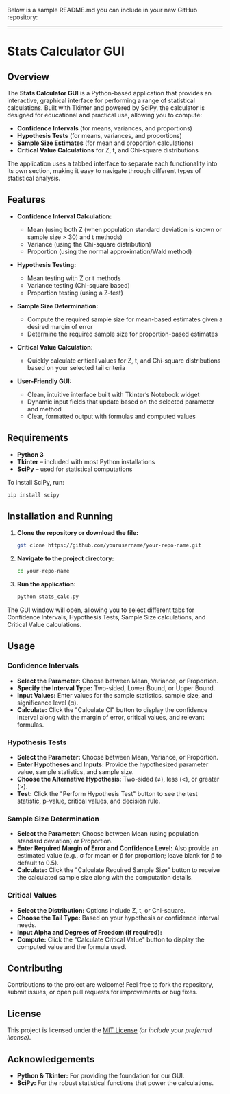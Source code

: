 Below is a sample README.md you can include in your new GitHub repository:

---

# Stats Calculator GUI

## Overview

The **Stats Calculator GUI** is a Python-based application that provides an interactive, graphical interface for performing a range of statistical calculations. Built with Tkinter and powered by SciPy, the calculator is designed for educational and practical use, allowing you to compute:

- **Confidence Intervals** (for means, variances, and proportions)
- **Hypothesis Tests** (for means, variances, and proportions)
- **Sample Size Estimates** (for mean and proportion calculations)
- **Critical Value Calculations** for Z, t, and Chi-square distributions

The application uses a tabbed interface to separate each functionality into its own section, making it easy to navigate through different types of statistical analysis.

## Features

- **Confidence Interval Calculation:**  
  - Mean (using both Z (when population standard deviation is known or sample size > 30) and t methods)
  - Variance (using the Chi-square distribution)
  - Proportion (using the normal approximation/Wald method)

- **Hypothesis Testing:**  
  - Mean testing with Z or t methods
  - Variance testing (Chi-square based)
  - Proportion testing (using a Z-test)

- **Sample Size Determination:**  
  - Compute the required sample size for mean-based estimates given a desired margin of error
  - Determine the required sample size for proportion-based estimates

- **Critical Value Calculation:**  
  - Quickly calculate critical values for Z, t, and Chi-square distributions based on your selected tail criteria

- **User-Friendly GUI:**  
  - Clean, intuitive interface built with Tkinter’s Notebook widget
  - Dynamic input fields that update based on the selected parameter and method
  - Clear, formatted output with formulas and computed values

## Requirements

- **Python 3**  
- **Tkinter** – included with most Python installations  
- **SciPy** – used for statistical computations  

To install SciPy, run:

```bash
pip install scipy
```

## Installation and Running

1. **Clone the repository or download the file:**

    ```bash
    git clone https://github.com/yourusername/your-repo-name.git
    ```

2. **Navigate to the project directory:**

    ```bash
    cd your-repo-name
    ```

3. **Run the application:**

    ```bash
    python stats_calc.py
    ```

The GUI window will open, allowing you to select different tabs for Confidence Intervals, Hypothesis Tests, Sample Size calculations, and Critical Value calculations.

## Usage

### Confidence Intervals

- **Select the Parameter:** Choose between Mean, Variance, or Proportion.
- **Specify the Interval Type:** Two-sided, Lower Bound, or Upper Bound.
- **Input Values:** Enter values for the sample statistics, sample size, and significance level (α).
- **Calculate:** Click the "Calculate CI" button to display the confidence interval along with the margin of error, critical values, and relevant formulas.

### Hypothesis Tests

- **Select the Parameter:** Choose between Mean, Variance, or Proportion.
- **Enter Hypotheses and Inputs:** Provide the hypothesized parameter value, sample statistics, and sample size.
- **Choose the Alternative Hypothesis:** Two-sided (≠), less (<), or greater (>).
- **Test:** Click the "Perform Hypothesis Test" button to see the test statistic, p-value, critical values, and decision rule.

### Sample Size Determination

- **Select the Parameter:** Choose between Mean (using population standard deviation) or Proportion.
- **Enter Required Margin of Error and Confidence Level:** Also provide an estimated value (e.g., σ for mean or p̂ for proportion; leave blank for p̂ to default to 0.5).
- **Calculate:** Click the "Calculate Required Sample Size" button to receive the calculated sample size along with the computation details.

### Critical Values

- **Select the Distribution:** Options include Z, t, or Chi-square.
- **Choose the Tail Type:** Based on your hypothesis or confidence interval needs.
- **Input Alpha and Degrees of Freedom (if required):**
- **Compute:** Click the "Calculate Critical Value" button to display the computed value and the formula used.

## Contributing

Contributions to the project are welcome! Feel free to fork the repository, submit issues, or open pull requests for improvements or bug fixes.

## License

This project is licensed under the [MIT License](LICENSE) *(or include your preferred license)*.

## Acknowledgements

- **Python & Tkinter:** For providing the foundation for our GUI.
- **SciPy:** For the robust statistical functions that power the calculations.
